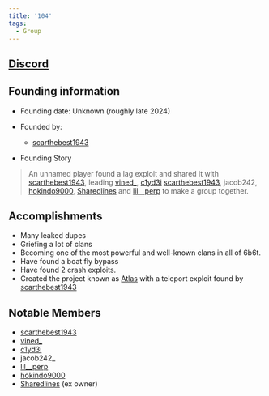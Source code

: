 ```yaml
---
title: '104'
tags:
  - Group
---
```



## [Discord](https://discord.gg/4Y5qpCAajY)

## Founding information
* Founding date: Unknown (roughly late 2024)
* Founded by: 
  * [scarthebest1943](../Players/scar.md)

* Founding Story
>An unnamed player found a lag exploit and shared it with [scarthebest1943](../Players/scar.md), leading [vined_](../Players/vined.md), [c1yd3i](../Players/clyde.md) [scarthebest1943](../Players/scar.md), jacob242, [hokindo9000](../Players/hokindo9000.md), [Sharedlines](../Players/sharedlines.md) and [lil__perp](../Players/lilperp.md) to make a group together.
>

## Accomplishments
- Many leaked dupes
- Griefing a lot of clans
- Becoming one of the most powerful and well-known clans in all of 6b6t.
- Have found a boat fly bypass
- Have found 2 crash exploits.
- Created the project known as [Atlas](https://www.youtube.com/watch?v=w2oV6sHu1Q8) with a teleport exploit found by [scarthebest1943](../Players/scar.md)

## Notable Members
- [scarthebest1943](../Players/scar.md) 
- [vined_](../Players/vined.md) 
- [c1yd3i](../Players/clyde.md)
- jacob242_
- [lil__perp](../Players/lilperp.md)
- [hokindo9000](../Players/hokindo9000.md)
- [Sharedlines](../Players/sharedlines.md) (ex owner) 

